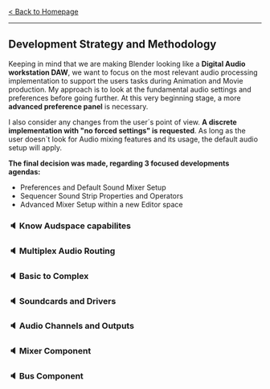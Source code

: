 [< Back to Homepage](/../..)

---

## Development Strategy and Methodology

Keeping in mind that we are making Blender looking like a **Digital Audio workstation DAW**, we want to focus on the most relevant audio processing implementation to support the users tasks during Animation and Movie production. My approach is to look at the fundamental audio settings and preferences before going further. At this very beginning stage, a more **advanced preference panel** is necessary. 

I also consider any changes from the user´s point of view. **A discrete implementation with "no forced settings" is requested**. As long as the user doesn´t look for Audio mixing features and its usage, the default audio setup will apply.

**The final decision was made, regarding 3 focused developments agendas:**
- Preferences and Default Sound Mixer Setup
- Sequencer Sound Strip Properties and Operators
- Advanced Mixer Setup within a new Editor space


### :speaker: Know Audspace capabilites

### :speaker: Multiplex Audio Routing

### :speaker: Basic to Complex

### :speaker: Soundcards and Drivers

### :speaker: Audio Channels and Outputs

### :speaker: Mixer Component

### :speaker: Bus Component
